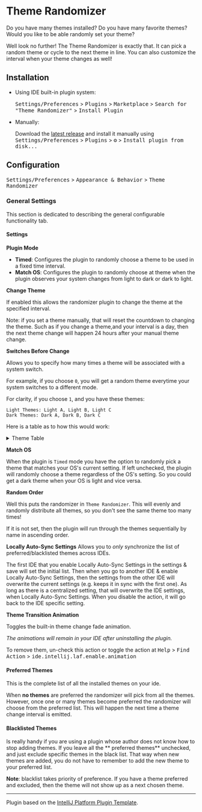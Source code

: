 # Theme Randomizer

<!-- Plugin description -->
Do you have many themes installed? Do you have many favorite themes? Would you like to be able randomly set your theme?

Well look no further! The Theme Randomizer is exactly that. It can pick a random theme or cycle to the next theme in
line. You can also customize the interval when your theme changes as well!
<!-- Plugin description end -->

## Installation

- Using IDE built-in plugin system:

  <kbd>Settings/Preferences</kbd> > <kbd>Plugins</kbd> > <kbd>Marketplace</kbd> > <kbd>Search for "Theme
  Randomizer"</kbd> >
  <kbd>Install Plugin</kbd>

- Manually:

  Download the [latest release](https://github.com/Unthrottled/theme-randomizer/releases/latest) and install it manually
  using
  <kbd>Settings/Preferences</kbd> > <kbd>Plugins</kbd> > <kbd>⚙️</kbd> > <kbd>Install plugin from disk...</kbd>

## Configuration

<kbd>Settings/Preferences</kbd> > <kbd>Appearance & Behavior</kbd> > <kbd>Theme Randomizer</kbd>

### General Settings

This section is dedicated to describing the general configurable functionality tab.

#### Settings

**Plugin Mode**

- **Timed**: Configures the plugin to randomly choose a theme to be used in a fixed time interval.
- **Match OS**: Configures the plugin to randomly choose at theme when the plugin observes your system changes from
  light to dark or dark to light.

**Change Theme**

If enabled this allows the randomizer plugin to change the theme at the specified interval.

Note: if you set a theme manually, that will reset the countdown to changing the theme. Such as if you change a
theme,and your interval is a day, then the next theme change will happen 24 hours after your manual theme change.

__Switches Before Change__

Allows you to specify how many times a theme will be associated with a system switch.

For example, if you choose `0`, you will get a random theme everytime your system switches to a different mode.

For clarity, if you choose `1`, and you have these themes:

```
Light Themes: Light A, Light B, Light C
Dark Themes: Dark A, Dark B, Dark C
```

Here is a table as to how this would work:

<details>
  <summary>Theme Table</summary>

| Day of Week | System Mode | Theme   |
|-------------|-------------|---------|
| Monday      | Dark AM     | Dark  C |
| Monday      | Light       | Light B |
| Monday      | Dark PM     | Dark  C |
| Tuesday     | Light       | Light B |
| Tuesday     | Dark        | Dark  A |
| Wednesday   | Light       | Light C |
| Wednesday   | Dark        | Dark  A |
| Thursday    | Light       | Light C |
| Thursday    | Dark        | Dark  B |
| Friday      | Light       | Light A |
| Friday      | Dark        | Dark  B |
| Saturday    | Light       | Light A |

**Note**: This is provided you are using your IDE any time before & after a system switch.
EG, if you use your IDE monday morning and quit using it before Monday Night. Then you open your IDE up Thursday
Morning, you'll still have the same theme.
Themes only change when the plugin observes a system change.

</details>

**Match OS**

When the plugin is `Timed` mode you have the option to randomly pick a theme that matches your OS's current setting.
If left unchecked, the plugin will randomly choose a theme regardless of the OS's setting. So you could get a dark theme when your OS is light and vice versa.

**Random Order**

Well this puts the randomizer in `Theme Randomizer`. This will evenly and randomly distribute all themes, so you don't
see the same theme too many times!

If it is not set, then the plugin will run through the themes sequentially by name in ascending order.

**Locally Auto-Sync Settings**
Allows you to _only_ synchronize the list of preferred/blacklisted themes across IDEs.

The first IDE that you enable Locally Auto-Sync Settings in the settings & save will set the initial list.
Then when you go to another IDE & enable Locally Auto-Sync Settings, then the settings from the other IDE will overwrite the current settings (e.g. keeps it in sync with the first one).
As long as there is a centralized setting, that will overwrite the IDE settings, when Locally Auto-Sync Settings. When you disable the action, it will go back to the IDE specific setting.

**Theme Transition Animation**

Toggles the built-in theme change fade animation.

_The animations will remain in your IDE after uninstalling the plugin._

To remove them, un-check this action or toggle the action at
<kbd>Help</kbd> > <kbd>Find Action</kbd> > <kbd>ide.intellij.laf.enable.animation</kbd>

#### Preferred Themes

This is the complete list of all the installed themes on your ide.

When **no themes** are preferred the randomizer will pick from all the themes. However, once one or many themes become
preferred the randomizer will choose from the preferred list. This will happen the next time a theme change interval is
emitted.

#### Blacklisted Themes

Is really handy if you are using a plugin whose author does not know how to stop adding themes. If you leave all the **
preferred themes** unchecked, and just exclude specific themes in the black list. That way when new themes are added,
you do not have to remember to add the new theme to your preferred list.

**Note**: blacklist takes priority of preference. If you have a theme preferred and excluded, then the theme will not
show up as a next chosen theme.

---
Plugin based on the [IntelliJ Platform Plugin Template][template].

[template]: https://github.com/JetBrains/intellij-platform-plugin-template
